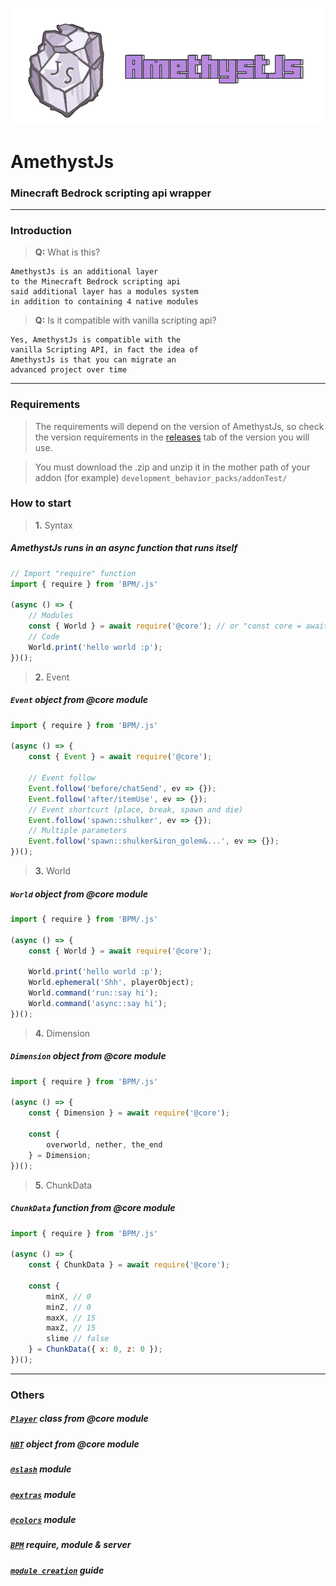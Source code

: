 ![AmethystJs](assets/banner.png)

# AmethystJs
### Minecraft Bedrock scripting api wrapper 
---

### Introduction

> **Q:** What is this?
```
AmethystJs is an additional layer
to the Minecraft Bedrock scripting api
said additional layer has a modules system
in addition to containing 4 native modules
```

> **Q:** Is it compatible with vanilla scripting api?
```
Yes, AmethystJs is compatible with the
vanilla Scripting API, in fact the idea of
AmethystJs is that you can migrate an
advanced project over time
```
---
### Requirements 
> The requirements will depend on the version of AmethystJs, so check the version requirements in the [releases](https://github.com/AmethystJs/AmethystJs/releases) tab of the version you will use. 

> You must download the .zip and unzip it in the mother path of your addon (for example) `development_behavior_packs/addonTest/`

### How to start 

> **1.** Syntax
##### AmethystJs runs in an async function that runs itself
```js
// Import "require" function
import { require } from 'BPM/.js'

(async () => {
    // Modules
    const { World } = await require('@core'); // or "const core = await require('@core');"
    // Code
    World.print('hello world :p');
})();
```

> **2.** Event 
##### `Event` object from @core module
```js
import { require } from 'BPM/.js'

(async () => {
    const { Event } = await require('@core');

    // Event follow
    Event.follow('before/chatSend', ev => {});
    Event.follow('after/itemUse', ev => {});
    // Event shortcurt (place, break, spawn and die)
    Event.follow('spawn::shulker', ev => {});
    // Multiple parameters
    Event.follow('spawn::shulker&iron_golem&...', ev => {});
})();
```
> **3.** World
##### `World` object from @core module
```js
import { require } from 'BPM/.js'

(async () => {
    const { World } = await require('@core'); 

    World.print('hello world :p');
    World.ephemeral('Shh', playerObject);
    World.command('run::say hi');
    World.command('async::say hi');
})();

```
> **4.** Dimension
##### `Dimension` object from @core module
```js
import { require } from 'BPM/.js'

(async () => {
    const { Dimension } = await require('@core'); 

    const {
        overworld, nether, the_end
    } = Dimension;
})();
```
> **5.** ChunkData
##### `ChunkData` function from @core module
```js
import { require } from 'BPM/.js'

(async () => {
    const { ChunkData } = await require('@core'); 

    const {
        minX, // 0
        minZ, // 0
        maxX, // 15
        maxZ, // 15
        slime // false
    } = ChunkData({ x: 0, z: 0 });
})();
```
---
### Others

##### [`Player`](docs/player.md) class from @core module
##### [`NBT`](docs/nbt.md) object from @core module
##### [`@slash`](docs/slash.md) module
##### [`@extras`](docs/extras.md) module
##### [`@colors`](docs/colors.md) module
##### [`BPM`](docs/bpm.md) require, module & server
##### [`module creation`](docs/creation.md) guide
